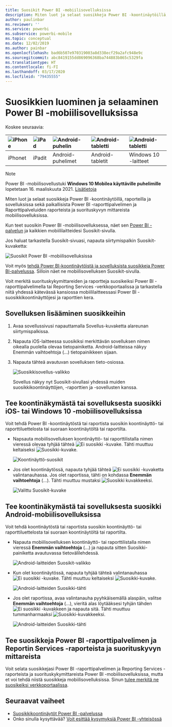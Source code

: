 ```yaml
---
title: Suosikit Power BI -mobiilisovelluksissa
description: Miten luot ja selaat suosikkeja Power BI -koontinäytöillä, raporteilla ja sovelluksissa sekä Power BI -raporttipalvelimen ja Raporttipalveluiden raportit ja suorituskyvyn mittarit mobiilisovelluksissa.
author: paulinbar
ms.reviewer: ''
ms.service: powerbi
ms.subservice: powerbi-mobile
ms.topic: conceptual
ms.date: 12/02/2019
ms.author: painbar
ms.openlocfilehash: bad6b507e970319003a8d338ecf29a2afc948e9c
ms.sourcegitcommit: abc8419155dd869096368ba744883b865c5329fa
ms.translationtype: HT
ms.contentlocale: fi-FI
ms.lasthandoff: 03/17/2020
ms.locfileid: "79435555"
---
```

# <a name="make-and-view-favorites-in-the-power-bi-mobile-apps"></a>Suosikkien luominen ja selaaminen Power BI -mobiilisovelluksissa
Koskee seuraavia:

| ![iPhone](./media/mobile-apps-favorites/iphone-logo-50-px.png) | ![iPad](./media/mobile-apps-favorites/ipad-logo-50-px.png) | ![Android-puhelin](./media/mobile-apps-favorites/android-phone-logo-50-px.png) | ![Android-tabletti](./media/mobile-apps-favorites/android-tablet-logo-50-px.png) | ![Android-tabletti](./media/mobile-apps-favorites/win-10-logo-50-px.png) |
|:--- |:--- |:--- |:--- |:--- |
| iPhonet |iPadit |Android-puhelimet |Android-tabletit |Windows 10 -laitteet |

>[!NOTE]
>Power BI -mobiilisovellustuki **Windows 10 Mobilea käyttäville puhelimille** lopetetaan 16. maaliskuuta 2021. [Lisätietoja](https://go.microsoft.com/fwlink/?linkid=2121400)

Miten luot ja selaat suosikkeja Power BI -koontinäytöillä, raporteilla ja sovelluksissa sekä paikallisista Power BI -raporttipalvelimen ja Raporttipalveluiden raporteista ja suorituskyvyn mittareista mobiilisovelluksissa.

Kun teet suosikin Power BI -mobiilisovelluksessa, näet sen [Power BI -palvelun](https://powerbi.com) ja kaikkien mobiililaitteidesi Suosikit-sivulla.

Jos haluat tarkastella Suosikit-sivuasi, napauta siirtymispalkin Suosikit-kuvaketta:

![Suosikit Power BI -mobiilisovelluksissa](./media/mobile-apps-favorites/power-bi-android-favorites-reports.png)


Voit myös [tehdä Power BI-koontinäytöistä ja sovelluksista suosikkeja Power BI-palvelussa](../end-user-favorite.md). Silloin näet ne mobiilisovelluksen Suosikit-sivulla.

Voit merkitä suorituskykymittareiden ja raportteja suosikeiksi Power BI -raporttipalvelimella tai Reporting Services -verkkoportaalissa ja tarkastella niitä yhdessä kätevässä kansiossa mobiililaitteessasi Power BI -suosikkikoontinäyttöjesi ja raporttien kera.

## <a name="make-an-app-a-favorite"></a>Sovelluksen lisääminen suosikkeihin
1. Avaa sovellussivusi napauttamalla Sovellus-kuvaketta alareunan siirtymispalkissa.

2. Napauta iOS-laitteessa suosikiksi merkittävän sovelluksen nimen oikealla puolella olevaa tietopainiketta. Android-laitteissa näkyy Enemmän vaihtoehtoja (...) tietopainikkeen sijaan. 

3. Napauta tähteä avautuvan sovelluksen tieto-osiossa.
   
    ![Suosikkisovellus-valikko](./media/mobile-apps-favorites/power-bi-android-favorite-app-ellipsis.png)
   
    Sovellus näkyy nyt Suosikit-sivullasi yhdessä muiden suosikkikoontinäyttöjen, -raporttien ja -sovellusten kanssa.
   
## <a name="make-a-dashboard-or-report-a-favorite-in-the-ios-and-windows-10-mobile-apps"></a>Tee koontinäkymästä tai sovelluksesta suosikki iOS- tai Windows 10 -mobiilisovelluksissa
Voit tehdä Power BI -koontinäytöstä tai raportista suosikin koontinäyttö- tai raporttiluettelosta tai suoraan koontinäytöltä tai raportilta.

* Napsauta mobiilisovelluksen koontinäyttö- tai raporttilistalla nimen vieressä olevaa tyhjää tähteä ![Ei suosikki -kuvake](./././media/mobile-apps-favorites/power-bi-mobile-not-favorite-icon.png). Tähti muuttuu keltaiseksi ![Suosikki-kuvake](./././media/mobile-apps-favorites/power-bi-mobile-yes-favorite-icon.png).
  
    ![Koontinäyttö-suosikit](./media/mobile-apps-favorites/power-bi-mobile-make-dashboard-favorite.png)
* Jos olet koontinäytössä, napauta tyhjää tähteä ![Ei suosikki -kuvaketta](./././media/mobile-apps-favorites/power-bi-mobile-not-favorite-icon.png) valintanauhassa. Jos olet raportissa, tähti on kohdassa **Enemmän vaihtoehtoja** (...).  Tähti muuttuu mustaksi ![Suosikki kuvakkeeksi](./././media/mobile-apps-favorites/power-bi-mobile-favorite-selected-black.png).
  
    ![Valittu Suosikit-kuvake](./media/mobile-apps-favorites/power-bi-mobile-favorite-selected.png)

## <a name="make-a-dashboard-or-report-a-favorite-in-the-android-mobile-apps"></a>Tee koontinäkymästä tai sovelluksesta suosikki Android-mobiilisovelluksissa
Voit tehdä koontinäytöstä tai raportista suosikin koontinäyttö- tai raporttiluettelosta tai suoraan koontinäytöltä tai raportilta.

* Napauta mobiilisovelluksen koontinäyttö- tai raporttilistalla nimen vieressä **Enemmän vaihtoehtoja** (...) ja napauta sitten Suosikki-painiketta avautuvassa tietovälilehdessä.
  
    ![Android-laitteiden Suosikit-valikko](./media/mobile-apps-favorites/power-bi-android-make-favorite.png)

* Kun olet koontinäytössä, napauta tyhjää tähteä valintanauhassa ![Ei suosikki -kuvake](./././media/mobile-apps-favorites/power-bi-mobile-not-favorite-icon.png). Tähti muuttuu keltaiseksi ![Suosikki-kuvake](./media/mobile-apps-favorites/power-bi-android-favorite-icon.png).
  
    ![Android-laitteiden Suosikki-tähti](./media/mobile-apps-favorites/power-bi-android-favorite-in-dashboard.png)

* Jos olet raportissa, avaa valintanauha pyyhkäisemällä alaspäin, valitse **Enemmän vaihtoehtoja** (...), vieritä alas löytääksesi tyhjän tähden ![Ei suosikki -kuvakkeen](./././media/mobile-apps-favorites/power-bi-mobile-not-favorite-icon.png) ja napauta sitä. Tähti muuttuu tummanharmaaksi ![Suosikki-kuvakkeeksi](./media/mobile-apps-favorites/power-bi-android-favorite-icon.png).
  
    ![Android-laitteiden Suosikki-tähti](./media/mobile-apps-favorites/power-bi-android-favorite-in-report.png)

## <a name="make-favorite-power-bi-report-server-and-reporting-services-reports-and-kpis"></a>Tee suosikkeja Power BI -raporttipalvelimen ja Reportin Services -raporteista ja suorituskyvyn mittareista
Voit selata suosikkejasi Power BI -raporttipalvelimen ja Reporting Services -raporteista ja suorituskykymittareista Power BI -mobiilisovelluksissa, mutta et voi tehdä niistä suosikkeja mobiilisovelluksissa. Sinun [tulee merkitä ne suosikeiksi verkkoportaalissa](../../report-server/tutorial-explore-report-server-web-portal.md#tag-your-favorites). 

## <a name="next-steps"></a>Seuraavat vaiheet
* [Suosikkikoontinäytöt Power BI -palvelussa](../end-user-favorite.md) 
* Onko sinulla kysyttävää? [Voit esittää kysymyksiä Power BI -yhteisössä](https://community.powerbi.com/)

